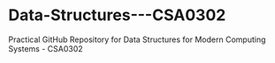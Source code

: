 # Data-Structures---CSA0302
Practical GitHub Repository for Data Structures for Modern Computing Systems - CSA0302
